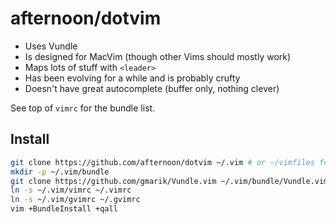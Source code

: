 afternoon/dotvim
================

- Uses Vundle
- Is designed for MacVim (though other Vims should mostly work)
- Maps lots of stuff with `<leader>`
- Has been evolving for a while and is probably crufty
- Doesn't have great autocomplete (buffer only, nothing clever)

See top of `vimrc` for the bundle list.

Install
-------

```bash
git clone https://github.com/afternoon/dotvim ~/.vim # or ~/vimfiles for Windows
mkdir -p ~/.vim/bundle
git clone https://github.com/gmarik/Vundle.vim ~/.vim/bundle/Vundle.vim
ln -s ~/.vim/vimrc ~/.vimrc
ln -s ~/.vim/gvimrc ~/.gvimrc
vim +BundleInstall +qall
```
